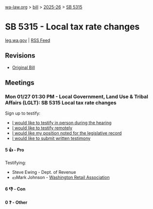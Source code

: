 [wa-law.org](/) > [bill](/bill/) > [2025-26](/bill/2025-26/) > [SB 5315](/bill/2025-26/sb/5315/)

# SB 5315 - Local tax rate changes
[leg.wa.gov](https://app.leg.wa.gov/billsummary?BillNumber=5315&Year=2025&Initiative=false) | [RSS Feed](./rss.xml)

## Revisions
* [Original Bill](1/)

## Meetings
### Mon 01/27 01:30 PM - Local Government, Land Use & Tribal Affairs (LGLT): SB 5315 Local tax rate changes
Sign up to testify:
* [I would like to testify in person during the hearing](https://app.leg.wa.gov/csi/Testifier/Add?chamber=House&mId=32612&aId=162219&caId=25031&tId=1)
* [I would like to testify remotely](https://app.leg.wa.gov/csi/Testifier/Add?chamber=House&mId=32612&aId=162219&caId=25031&tId=2)
* [I would like my position noted for the legislative record](https://app.leg.wa.gov/csi/Testifier/Add?chamber=House&mId=32612&aId=162219&caId=25031&tId=3)
* [I would like to submit written testimony](https://app.leg.wa.gov/csi/Testifier/Add?chamber=House&mId=32612&aId=162219&caId=25031&tId=4)

#### 5 👍 - Pro
Testifying:
* Steve Ewing - Dept. of Revenue
* 💵Mark Johnson - [Washington Retail Association](/org/washington_retail_association/)

#### 6 👎 - Con

#### 0 ❓ - Other
